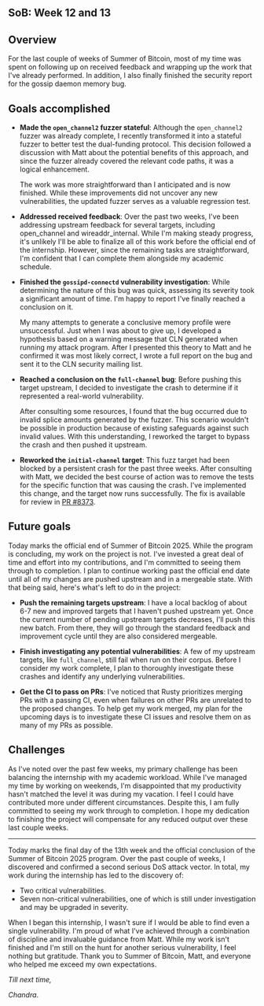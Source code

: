 ## SoB: Week 12 and 13

## Overview
For the last couple of weeks of Summer of Bitcoin, most of my time was spent on following up on received feedback and wrapping up the work that I've already performed. In addition, I also finally finished the security report for the gossip daemon memory bug.

## Goals accomplished
- **Made the `open_channel2` fuzzer stateful**: Although the `open_channel2` fuzzer was already complete, I recently transformed it into a stateful fuzzer to better test the dual-funding protocol. This decision followed a discussion with Matt about the potential benefits of this approach, and since the fuzzer already covered the relevant code paths, it was a logical enhancement.

  The work was more straightforward than I anticipated and is now finished. While these improvements did not uncover any new vulnerabilities, the updated fuzzer serves as a valuable regression test.

- **Addressed received feedback**: Over the past two weeks, I've been addressing upstream feedback for several targets, including open_channel and wireaddr_internal. While I'm making steady progress, it's unlikely I'll be able to finalize all of this work before the official end of the internship. However, since the remaining tasks are straightforward, I'm confident that I can complete them alongside my academic schedule.

- **Finished the `gossipd-connectd` vulnerability investigation**: While determining the nature of this bug was quick, assessing its severity took a significant amount of time. I'm happy to report I've finally reached a conclusion on it.

  My many attempts to generate a conclusive memory profile were unsuccessful. Just when I was about to give up, I developed a hypothesis based on a warning message that CLN generated when running my attack program. After I presented this theory to Matt and he confirmed it was most likely correct, I wrote a full report on the bug and sent it to the CLN security mailing list.

- **Reached a conclusion on the `full-channel` bug**: Before pushing this target upstream, I decided to investigate the crash to determine if it represented a real-world vulnerability.

  After consulting some resources, I found that the bug occurred due to invalid splice amounts generated by the fuzzer. This scenario wouldn't be possible in production because of existing safeguards against such invalid values. With this understanding, I reworked the target to bypass the crash and then pushed it upstream.

- **Reworked the `initial-channel` target**: This fuzz target had been blocked by a persistent crash for the past three weeks. After consulting with Matt, we decided the best course of action was to remove the tests for the specific function that was causing the crash. I've implemented this change, and the target now runs successfully. The fix is available for review in [PR #8373](https://github.com/ElementsProject/lightning/pull/8373).

## Future goals
Today marks the official end of Summer of Bitcoin 2025. While the program is concluding, my work on the project is not. I've invested a great deal of time and effort into my contributions, and I'm committed to seeing them through to completion. I plan to continue working past the official end date until all of my changes are pushed upstream and in a mergeable state. With that being said, here's what's left to do in the project:

- **Push the remaining targets upstream**: I have a local backlog of about 6-7 new and improved targets that I haven't pushed upstream yet. Once the current number of pending upstream targets decreases, I'll push this new batch. From there, they will go through the standard feedback and improvement cycle until they are also considered mergeable.

- **Finish investigating any potential vulnerabilities**: A few of my upstream targets, like `full_channel`, still fail when run on their corpus. Before I consider my work complete, I plan to thoroughly investigate these crashes and identify any underlying vulnerabilities.

- **Get the CI to pass on PRs**: I've noticed that Rusty prioritizes merging PRs with a passing CI, even when failures on other PRs are unrelated to the proposed changes. To help get my work merged, my plan for the upcoming days is to investigate these CI issues and resolve them on as many of my PRs as possible.

## Challenges
As I've noted over the past few weeks, my primary challenge has been balancing the internship with my academic workload. While I've managed my time by working on weekends, I'm disappointed that my productivity hasn't matched the level it was during my vacation. I feel I could have contributed more under different circumstances. Despite this, I am fully committed to seeing my work through to completion. I hope my dedication to finishing the project will compensate for any reduced output over these last couple weeks.

***
Today marks the final day of the 13th week and the official conclusion of the Summer of Bitcoin 2025 program. Over the past couple of weeks, I discovered and confirmed a second serious DoS attack vector. In total, my work during the internship has led to the discovery of:
- Two critical vulnerabilities.
- Seven non-critical vulnerabilities, one of which is still under investigation and may be upgraded in severity.

When I began this internship, I wasn't sure if I would be able to find even a single vulnerability. I'm proud of what I've achieved through a combination of discipline and invaluable guidance from Matt. While my work isn't finished and I'm still on the hunt for another serious vulnerability, I feel nothing but gratitude. Thank you to Summer of Bitcoin, Matt, and everyone who helped me exceed my own expectations.

_Till next time,_

_Chandra_.
